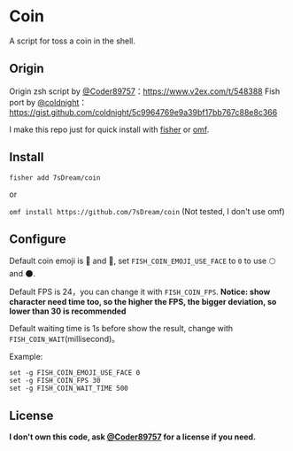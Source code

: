 # Coin

A script for toss a coin in the shell.

## Origin

Origin zsh script by [@Coder89757](https://www.v2ex.com/member/Coder89757)：https://www.v2ex.com/t/548388
Fish port by [@coldnight](https://github.com/coldnight)：https://gist.github.com/coldnight/5c9964769e9a39bf17bb767c88e8c366

I make this repo just for quick install with [fisher](https://github.com/jorgebucaran/fisher) or [omf](https://github.com/oh-my-fish/oh-my-fish).

## Install

`fisher add 7sDream/coin`

or

`omf install https://github.com/7sDream/coin` (Not tested, I don't use omf)

## Configure

Default coin emoji is 🌝 and 🌚, set `FISH_COIN_EMOJI_USE_FACE` to `0` to use 🌕 and 🌑.

Default FPS is 24，you can change it with `FISH_COIN_FPS`. **Notice: show character need time too, so the higher the FPS, the bigger deviation, so lower than 30 is recommended**

Default waiting time is 1s before show the result, change with `FISH_COIN_WAIT`(millisecond)。

Example: 

```fish
set -g FISH_COIN_EMOJI_USE_FACE 0
set -g FISH_COIN_FPS 30
set -g FISH_COIN_WAIT_TIME 500
```

## License

**I don't own this code, ask [@Coder89757](https://www.v2ex.com/member/Coder89757) for a license if you need.**
